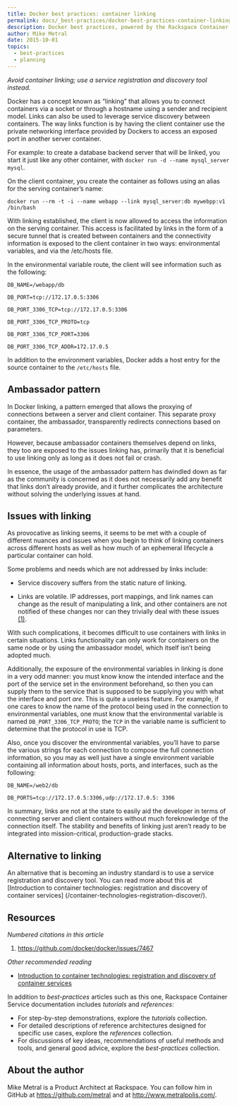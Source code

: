 ```yaml
---
title: Docker best practices: container linking
permalink: docs/_best-practices/docker-best-practices-container-linking/
description: Docker best practices, powered by the Rackspace Container Service
author: Mike Metral
date: 2015-10-01
topics:
  - best-practices
  - planning
---
```


*Avoid container linking; use a service registration and discovery tool instead.*

Docker has a concept known as “linking” that allows you to connect
containers via a socket or through a hostname using a sender and
recipient model. Links can also be used to leverage service discovery
between containers. The way links function is by having the client
container use the private networking interface provided by Dockers to
access an exposed port in another server container.

For example: to create a database backend server that will be linked,
you start it just like any other container, with `docker run -d --name mysql_server mysql`.

On the client container, you create the container as follows using an
alias for the serving container’s name:

`docker run --rm -t -i --name webapp --link mysql_server:db mywebpp:v1 /bin/bash`

With linking established, the client is now allowed to access the
information on the serving container. This access is facilitated by
links in the form of a secure tunnel that is created between
containers and the connectivity information is exposed to the client
container in two ways: environmental variables, and via the /etc/hosts
file.

In the environmental variable route, the client will see information
such as the following:

    DB_NAME=/webapp/db

    DB_PORT=tcp://172.17.0.5:3306

    DB_PORT_3306_TCP=tcp://172.17.0.5:3306

    DB_PORT_3306_TCP_PROTO=tcp

    DB_PORT_3306_TCP_PORT=3306

    DB_PORT_3306_TCP_ADDR=172.17.0.5

In addition to the environment variables, Docker adds a host entry for
the source container to the `/etc/hosts` file.

## Ambassador pattern

In Docker linking, a pattern emerged that allows the proxying of
connections between a server and client container. This separate proxy
container, the ambassador, transparently redirects connections based on parameters.

However, because ambassador containers themselves depend on links, they
too are exposed to the issues linking has, primarily that it is beneficial
to use linking only as long as it
does not fail or crash.

In essence, the usage of the ambassador pattern has dwindled down as far
as the community is concerned as it does not necessarily add any benefit
that links don’t already provide, and it further complicates the
architecture without solving the underlying issues at hand.

## Issues with linking

As provocative as linking seems, it seems to be met with a couple of
different nuances and issues when you begin to think of linking
containers across different hosts as well as how much of an ephemeral
lifecycle a particular container can hold.

Some problems and needs which are not addressed by links include:

-   Service discovery suffers from the static nature of linking.

-   Links are volatile. IP addresses, port mappings, and link names can
    change as the result of manipulating a link, and other containers
    are not notified of these changes nor can they trivially deal with
    these issues [(1)](#resources).

With such complications, it becomes difficult to use containers with links in
certain situations. Links functionality can only work for
containers on the same node or by using the ambassador model,
which itself isn’t being adopted much.

Additionally, the exposure of the environmental variables in linking is
done in a very odd manner:
you must know know the intended interface and the port of the service
set in the environment beforehand, so then you can supply them
to the service that is supposed to be
supplying you with what the interface and port
*are*. This is quite a useless feature. For example, if one cares
to know the name of the protocol being used in the connection to environmental variables, one must know that the environmental variable is named
`DB_PORT_3306_TCP_PROTO`; the `TCP` in the variable name is sufficient to determine that the protocol in use is TCP.

Also, once you discover the environmental variables, you’ll have to
parse the various strings for each connection to compose the full
connection information, so you may as well just have a single
environment variable containing all information about hosts, ports, and interfaces,
such as the following:

    DB_NAME=/web2/db

    DB_PORTS=tcp://172.17.0.5:3306,udp://172.17.0.5: 3306

In summary, links are not at the state to easily aid the developer in
terms of connecting server and client containers without much
foreknowledge of the connection itself. The stability and benefits of linking
just aren’t ready to be integrated into
mission-critical, production-grade stacks.

## Alternative to linking

An alternative that is becoming an industry standard is to use a
service registration and discovery tool. You can read more about this at
[Introduction to container technologies: registration and discovery of container services] (/container-technologies-registration-discover/).

<a name="resources"></a>
## Resources

*Numbered citations in this article*

1. <https://github.com/docker/docker/issues/7467>

*Other recommended reading*

- [Introduction to container technologies: registration and discovery of container services](/container-technologies-registration-discover/)

In addition to *best-practices* articles such as this one,
Rackspace Container Service documentation includes *tutorials* and *references*:

* For step-by-step demonstrations, explore the *tutorials* collection.
* For detailed descriptions of reference architectures designed
  for specific use cases,
  explore the *references* collection.
* For discussions of key ideas, recommendations of useful methods and tools, and
  general good advice, explore the *best-practices* collection.

## About the author

Mike Metral is a Product Architect at Rackspace. You can follow him in GitHub at https://github.com/metral and at http://www.metralpolis.com/.
